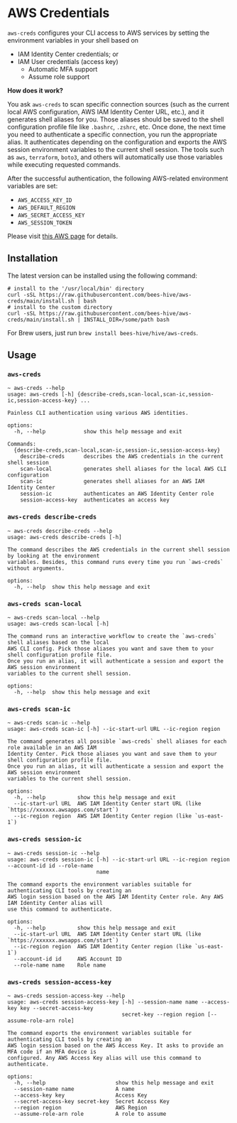 # AWS Credentials

`aws-creds` configures your CLI access to AWS services by setting the environment variables in your shell based on
- IAM Identity Center credentials; or
- IAM User credentials (access key)
  - Automatic MFA support
  - Assume role support

**How does it work?**

You ask `aws-creds` to scan specific connection sources (such as the current local AWS configuration,
AWS IAM Identity Center URL, etc.), and it generates shell aliases for you. Those aliases should be saved
to the shell configuration profile file like `.bashrc`, `.zshrc`, etc. Once done, the next time
you need to authenticate a specific connection, you run the appropriate alias. It authenticates depending on
the configuration and exports the AWS session environment variables to the current shell session. The tools
such as `aws`, `terraform`, `boto3`, and others will automatically use those variables while executing
requested commands.

After the successful authentication, the following AWS-related environment variables are set:
- `AWS_ACCESS_KEY_ID`
- `AWS_DEFAULT_REGION`
- `AWS_SECRET_ACCESS_KEY`
- `AWS_SESSION_TOKEN`

Please visit [this AWS page](https://docs.aws.amazon.com/cli/latest/userguide/cli-configure-envvars.html#envvars-list) for details.

## Installation

The latest version can be installed using the following command:
```shell
# install to the '/usr/local/bin' directory
curl -sSL https://raw.githubusercontent.com/bees-hive/aws-creds/main/install.sh | bash
# install to the custom directory
curl -sSL https://raw.githubusercontent.com/bees-hive/aws-creds/main/install.sh | INSTALL_DIR=/some/path bash
```

For Brew users, just run `brew install bees-hive/hive/aws-creds`.

## Usage

### `aws-creds`
```shell
~ aws-creds --help
usage: aws-creds [-h] {describe-creds,scan-local,scan-ic,session-ic,session-access-key} ...

Painless CLI authentication using various AWS identities.

options:
  -h, --help            show this help message and exit

Commands:
  {describe-creds,scan-local,scan-ic,session-ic,session-access-key}
    describe-creds      describes the AWS credentials in the current shell session
    scan-local          generates shell aliases for the local AWS CLI configuration
    scan-ic             generates shell aliases for an AWS IAM Identity Center
    session-ic          authenticates an AWS Identity Center role
    session-access-key  authenticates an access key
```

### `aws-creds describe-creds`
```shell
~ aws-creds describe-creds --help
usage: aws-creds describe-creds [-h]

The command describes the AWS credentials in the current shell session by looking at the environment
variables. Besides, this command runs every time you run `aws-creds` without arguments.

options:
  -h, --help  show this help message and exit
```
### `aws-creds scan-local`
```shell
~ aws-creds scan-local --help
usage: aws-creds scan-local [-h]

The command runs an interactive workflow to create the `aws-creds` shell aliases based on the local
AWS CLI config. Pick those aliases you want and save them to your shell configuration profile file.
Once you run an alias, it will authenticate a session and export the AWS session environment
variables to the current shell session.

options:
  -h, --help  show this help message and exit
```

### `aws-creds scan-ic`
```shell
~ aws-creds scan-ic --help
usage: aws-creds scan-ic [-h] --ic-start-url URL --ic-region region

The command generates all possible `aws-creds` shell aliases for each role available in an AWS IAM
Identity Center. Pick those aliases you want and save them to your shell configuration profile file.
Once you run an alias, it will authenticate a session and export the AWS session environment
variables to the current shell session.

options:
  -h, --help          show this help message and exit
  --ic-start-url URL  AWS IAM Identity Center start URL (like `https://xxxxxx.awsapps.com/start`)
  --ic-region region  AWS IAM Identity Center region (like `us-east-1`)
```

### `aws-creds session-ic`
```shell
~ aws-creds session-ic --help
usage: aws-creds session-ic [-h] --ic-start-url URL --ic-region region --account-id id --role-name
                            name

The command exports the environment variables suitable for authenticating CLI tools by creating an
AWS login session based on the AWS IAM Identity Center role. Any AWS IAM Identity Center alias will
use this command to authenticate.

options:
  -h, --help          show this help message and exit
  --ic-start-url URL  AWS IAM Identity Center start URL (like `https://xxxxxx.awsapps.com/start`)
  --ic-region region  AWS IAM Identity Center region (like `us-east-1`)
  --account-id id     AWS Account ID
  --role-name name    Role name
```

### `aws-creds session-access-key`
```shell
~ aws-creds session-access-key --help
usage: aws-creds session-access-key [-h] --session-name name --access-key key --secret-access-key
                                    secret-key --region region [--assume-role-arn role]

The command exports the environment variables suitable for authenticating CLI tools by creating an
AWS login session based on the AWS Access Key. It asks to provide an MFA code if an MFA device is
configured. Any AWS Access Key alias will use this command to authenticate.

options:
  -h, --help                      show this help message and exit
  --session-name name             A name
  --access-key key                Access Key
  --secret-access-key secret-key  Secret Access Key
  --region region                 AWS Region
  --assume-role-arn role          A role to assume
```
